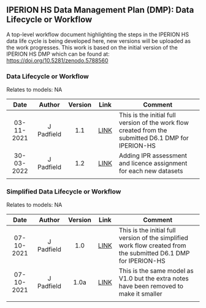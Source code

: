 ## IPERION HS Data Management Plan (DMP): Data Lifecycle or Workflow
A top-level workflow document highlighting the steps in the IPERION HS data life cycle is being developed here, new versions will be uploaded as the work progresses. This work is based on the initial version of the IPERION HS DMP which can be found at: https://doi.org/10.5281/zenodo.5788560

### Data Lifecycle or Workflow

Relates to models: NA

| Date  | Author | Version | Link | Comment |
| :-----------: | :-----------: | :-----------: | :-----------: | ----------- |
| 03-11-2021 | J Padfield | 1.1 | [LINK](https://research.ng-london.org.uk/modelling/?data=eJztWktv3DYQPitA%2FgOBAj013iR%2BtD0mcVsYqGvDcVKgl4Ir0btqtJJKUjYM7I%2FvUK%2FVSiKH0m4BH8aX2PuJ3zw4%2FGaozWLxm%2BT5mt1%2FDGw%2Fr1991lzqYClWcRrcyuwfEWp2m%2FA0jdNVkC3N338v0614FKn5xUbjsLBYqGK5Kj35S6RZlLE7kWcq1pl8djkmdJGPrAil4Fqo1tnhE6Wv2zzhoZhMzqWMRcSyQrPlc%2FBFCbm4E0pwGa6F%2FO7Nu%2FfBlofwqD1YkUaOqPzydCtFziXXcZYynka7DbGvHuwdGgoSyYBQFXmeSQ2UQPdBKaHUBhLNsgfWPHt1exdUpeLNKsW%2FRSw7%2B3nJNWfXPOUrUdKbJ9nXdydvg61eW3Pw%2BpXdozh9yOTGx8J0bizLp1OznMssKsJOPuBfKE%2BeIOHbE3tX%2FRKxjzz8tpJZAQVlUhBsoxiycoTtHxD7lUAT2JorlmZaBJ9gH%2BI0TIpIML6BX2Md84Q9ZfJbbvbIHAUdb0QSpyLYlkssNjpnqe%2Bc7ae%2Fy%2F112E5jymDdhiQORRpWeb3JRQp69AbY2e%2FV58G2UuHJvKAgJpBg0rZb2WLFoiwsTHYA7TSLQ09T31AktJAb2GFH5dq33a2%2Bx1Hnq7oujStKWDamXPSp7FVtIUf1AqyUzuoW5qwnC%2FdAP%2Freep36%2FiK9FmnwJU8yHvUxprO6kQbolIAyYJn5ETlkuIF6erh5FJInSavllzdX2EHz5u4%2F4cFt2cxE8EiBheASMptkOctrd5ujWI4IiN6612IZP0cy7mYfVOOftZYj3Wwi633bFLx6ZOsEjyIIHfJrq3uMqTV8MFP%2FedBbBWnf11rf%2BXlHa1fngz1u%2B%2FdspoPk%2BPNuWK6s7tqKY93Q%2BXJV1X2bD7tUqKaNLXqG2rQc6Sk0vbO5O5aLDyGUvzJRPMaR5zQ%2FoE8zQ1ksN7FGJKR9DJb8Alu2bS%2BG6Irn7ijrvsYcqz83eWKZZFWiHOvcStMK8AgnmrL%2BggnbiQ%2BTA%2FZWFJvTZ7Yg0Qqb94Zu9i7Yl%2Fu9xqmwI3QRTHBhfW24FnqdRex7EylMvAW04LIoFELbD2lsHKmxKeOIdb5sFa1v2NfB9kpzvwYhr%2B80ipmJo96niEn%2BVKpCea3ZCM2jcjp3XWvQkJu9%2B0M8sW4LMGPIVyFPyspy1QNuAZkXfpo2oblD6LpuxqjSffckNV61kzfUXqkNlSlxKR6ErC5v3RvRnunpFtriuWrqZk%2BUzKXJFJLSUDhcgj7lNYOpsKqWgFmxMIMhF04Vg%2BPC1oAk5g%2FzRN55vwRsim%2FyRKhFldmKxKwp4BYKsDkluTF%2Fwm6LZRKrNcQL1zQeJ2AE5oml2M9EuXhUUH9gS6gb430KpvMOmwplnJtHIHZRJRhoK%2FFInpsjFJ24D4ir7g%2BcqI7Tm8p5rNxxpdwv9PqVCuIk5CqDk9HnQMb%2F3tPuAzx9sujzd%2FV%2B9zG7rotyV%2B9CleTue0Df%2BV1vaointCeEDpz2appW691JuEfowWVLkVNxxh1BrHX86rbSATrjbu%2FiwLvTqVd3ctpA%2BtPPfv3JN4xhhzrFOpQr%2BhehUVepFhJahC7ryv3OdFhQO51qeXzeUvQenqpS2MDco%2B%2BK1D40egrR8XTf9%2FY90B7xFKHCGH2VyulCZyga0s5iLFQlVJW%2FbQGbypUay2L%2F6WO4N7qZdj11BoeatKjqCD7rnamLBVfWM8%2B532kF%2B0rxre%2Fw7xvLUF7P5svr2cuQ19a5GHRzE6eu6ho7F9XXmdX7pXqAb1%2BwmIE6rD%2BW5mtk5fmSeKyIZxqymZjK0w5nrqCcijLZIlLfF0h5HyNCvwHUQbqbQUdYfQhHJ8MhPmc2dLLgGnbuNx26rWAaht13Jscy1LDz%2BRp2%2FjI07NdCQnnIo1xnmxz5X2nHVkwdGLH%2FmDFmY9LV9r01FaPu7xf%2FnMutJ63v6Oj0pBWZcWIbp0fS7MOZ0yGPKCzj2egTM8QN48Hl7cJL3lA7mMBhlT8jnqHEXcyXuItDJW58z633UhvNAUpJEEEEEUQQQQQRRBBBBBFEEEEEEUQQQQQRRBBBBBFEEEEEEUQQQQQRRBBBBBFEEEEEEUQQQQQRRBBBBBFEEEEEEUQQQQQRRBBBBBFEEEEEEUQQQQQRRBBBBBFEEEEEEUQQQQQRRBBBBBFEEEEEEUTQ%2Fwv9B%2BuCHlA%3D) | This is the initial full version of the work flow created from the submitted D6.1 DMP for IPERION-HS |
| 30-03-2022 | J Padfield | 1.2 | [LINK](https://research.ng-london.org.uk/modelling/?data=eJytWU1v4zYQPctA%2FgOBAj11441tebfH3U1bBGiaIJtsgV4KWmJsdWVJJakEAfzjO9QHJfFbSU9JRM7jcObNm5GyXP5GcXVA95%2BjKDpbfOWY8mhH9lkR3dLyH5JwdJvjosiKfVTuxN9%2F74oTeSKF%2BOVscbZYLlm92zcgf5GiTEt0R6qSZbykLy0m4XVlWEsowZwweY6%2BoznmVOU4IQ4YTGlGUlTWHO1eogdG6PKOMIJpciD0h3cXq%2BiEE9gqXCVF2vg0cfuWkgpTzLOyQLhIhwuLnVoUvOfJ4zRTVldVSTkYg%2BEnxghjR7ghKh9Rv%2Ffq9i5qw2uwp%2BTfOqOjkF1ijtE1LvCeNEBiJ%2Fp2cf4%2BOvEDWJwt7KdkxWNJjyFYLpSUPGYFeCSsGeGQmHc1I%2Bj3LCFFQppotLQ5W9i3ZAylZVILfIjNiHqv88mXobU9QxUt0zoZRRh%2BAtNwLgNqT8pd%2B0uKPuPk%2B56WNVBJXCA6pdmRzaODBqFSonfrgBkqSk6iLxCZrEjyOiUIH%2BHXjGc4R88l%2FV6JqAli8%2BxIckhXdBImkxpQD4y0CKs7fFEeys4amLylQHP%2Fm4oUghoPAzUG6lgRoG6Fc5El5O4bpIQTemzoaz2gEw2HC68ir%2Bm2rwKySNpVl%2F6u5poNXxq9lcxIuyVfHjedDHfJtKBohaN6oBSBuswPpIgeqrzEqbqGeNnJfjRqPN69vnt9kPz0Q3Wd6uaJUJznUmwub64GjgajqDsmKJbw5gSnDLCiS4hAXlao6lzoGdN0LykT7l2%2ByMQyMm4cLed%2FdmIjxXKm%2Fb3UJ0VsJTBOU3Ac4mDj0WAjwWbYqCtQkgwCMS1HbQSx248Fzt7%2BBnt7pc%2B4hOwNATZT%2Bfg6TEStwaCf01lIntCst%2FfrH46NRvVqWn6B3FsIbzZQmDuQdvkpASIx4dlTlmpjmAZUlMK43h0zLotGPoDFXyAqJznvjtZexrNB38itMtw7iEqKWg%2BbPe6ykLVusB75qi7NiM24NWs4sip7toi755z1Cm46WpnkL6ei1BWzwTCFjpp0A9A14YcyRT8KP6FkalDaJsJMApwtVJearjFt8n2ZwSDYkKALmHOTqfl0R5ibjxPNNxKvBrV34nhfNDYyjX%2BQZzTWEIHyjdBzcViIBq0ikduTCLF1zpFqoiZBT4scSu8PoKDdVMqQaJ0du1JE8XNT7M1geiQcp83c1g6m3lz0jHNdvONrCJon0h9to4LbsbFDostPUm%2BuFUeQ7fXRG4nCouSR0Dbf4wlycogLS6buqs%2FaRJwETUUaGYe0YQo6VXUIIr9tJgGZoaSEWQmqFkFtoQOs5OIPsaMavW0DGsPHKids2calBRE2gp%2BwLNhYiePP0W29yzN2gJvB4I6zHA6B7rgj0zs3xkZh%2FQntIL%2FC%2BwKOrkZoLKFZJbbA3UkbSoBtxSl%2F6Qmcnvf0dLEubGSwt4xmBGjSwlj%2FDUIlA9Qkofuy05jxbjkAKs%2FdDHd1TxVpLNnDY3Td5X2gFGENTD8Jqg4NLaOHMHcNjyE4ovQnK%2BJ4HFJMJ1a2qzjLzHykyK1%2Bmq9rrUK61mrStbRDZvetlbdvrYP61srft%2BKAvrUO6lvroW9JbXaFwt821j2NQtA8F%2F1ZbRuhrumNYxR7l%2B9vFZ%2BrghMKAs0bKvffgXQGDwIkLaYvoMrjufIzDKgK0Fh9pkvGspUqovojX8UnEGYF8tnqEuSEHbV4HcBjW7NWgVofZIZFailn2mtz%2F3zekcZA2sXP6XA7tOuH%2BiRwHSKBa2Vw146ZLYJrrwhugkRw7RfBbYAIboJEcDOIYFAo%2FCK4UUTQg%2Be76nt9fA71T1fCTYgSbt6shBI3gywfs6Kl8%2FgjSF9c7f9R2u8Y3UwrPxCIGTPpHlPxfyamfaozVccrIbuvhzMs5DDlcrQTldnYHloMBfB%2FeK0OgQ7zYQ402DcTm%2BG5T7A2IYK1mc5s%2BjGzBWvjFaw4SLA2%2Fir%2BECBYcZBgxZpguUPhF6xYndrceL6rXmiDW7B%2FumDFIYIVv1mwfq0pkIvOfH%2FsXTa9Q5rW5g5y6wlp3vQuuYosLk3Z4X6bDATQRzonulQUM0TA2%2BXKMWA5jxYsMJ%2FqU6w4RLHiiWIZD5qtWbFXs7ZBmhX7C%2FljgGZtgzRrq2mWLxh%2B1doqquVF9F13rerWHB915dqGKNc2XLnMPLW%2BS06l7j%2B6tLlB) | Adding IPR assessment and licence assignment for each new datasets |
| <img width=120/> |<img width=90/> | <img width=60/> | <img width=60/> | |


### Simplified Data Lifecycle or Workflow

Relates to models: NA

| Date  | Author | Version | Link | Comment |
| :-----------: | :-----------: | :-----------: | :-----------: | ----------- |
| 07-10-2021 | J Padfield | 1.0 | [LINK](https://research.ng-london.org.uk/modelling/?data=eJyNVstu2zAQPKtA%2F2GPLWAk39AiQJFDmyANeuiloMm1xZYiWT7sGsjHd5cSZVuWEgM6EBL3NTO7q9vbL0H4Fp4%2FN03z%2Ft1jcL9RJng0wlptt00rIliXsHkIW2F1pHeQWoQonUdwGxAQPUq90RKETHqn0wE%2B7Fu3gn0rEugI2u6c2aECYRWshfyzDS7TUYkkwCKq%2BLHBHdr0woFmcpABRcLY1A8%2BOO%2BiMINVaunSFWZ3Xx%2BbxcsGhYqQXCmuWGpnqb7m3uqkhYE7yjZial6U7uKvtX3%2FbvplhOreSpMVRhDGMETs0g%2BBCggMHp%2BVk7mjEkowAsyFP3wvriDpDqPRFulMnmTQnu9EdsfXAJO8geeW4FV9eEafItLDsSS2zigMBD78ROuUK4EHSEpGboeBE7x7uIeNC%2BDs1tUENznlgBBwgwGtxBUw1KD7WmpEXeoFn9eG2D9gumkGCqfQXFDxcN%2B8uDWfr7jMOnlColwnFw7NS6lv2W7y%2FjTYLG%2BL1D%2BJfb30gTRamD9KZ5qWVsQk9QEJfX04q3TZJuBWx0QYKyKq6Yka65uEH%2BVVWB97LaAPGCl0z2oniPHSWWMlMYktkocVcPcaYj5Al03Sns6lhUhkKGQL2RsnFAksm6oV6lrq0T2QWCI7o3pGlicJ6kH2zSdSlR8qnki8w9S6fhLQDYkqExH1DqUR8G%2FWDAddFKWMmaGxosYitcJep5a%2BH0qCx5rJWuVQBxWDIwIVR1ULKTGO2GmMN%2BNAmNRStfSNPP84ln6mo4lJ9upV2V4YLOrukZGJkeqYVd%2Flt1Ea313Xt2ePbizjWgryKmUOPB28CKnOJBf0VlsmgC22gt4xbCv%2BGGnEJ%2FRAr%2BjUFkWsETJHppSl8GVCCKU0p01OxjUwjX8G9zjiL6s4048i%2FrUp8y66TdqLgFU98VQ%2B4VQ%2Fw6hcV%2B5Pkuh1fjr%2FLxN4ZQdQj1KbpespeVsNs2ZLuuOpNZvD%2BVQorU4z4AC%2Fc0x185Z6KlOMKM0MFxJv5sFnBazvrnVOxYcw0TGGKkssPUZM5kEut7VBjyN%2FNr9lkfPWiO0sogu%2B3sZ0wXAZ1dksRkyHd6TC%2Fuen134VOi3PA8TsGcuj%2BvttWMqMN5SddB1pU7Ep%2Fw8lpomews8CL6vz6UeDq5zxH%2F8c9ABqSyu7q2cyNP2Z0qNO1rysTxLhPwXqYtEddzcPhZr7uAzOch97dQ6iK%2BQ9Z7ZExH9g6sFy) | This is the initial full version of the simplified work flow created from the submitted D6.1 DMP for IPERION-HS |
| 07-10-2021 | J Padfield | 1.0a | [LINK](https://research.ng-london.org.uk/modelling/?data=eJyNVstu2zAQPKtA%2F2GPLWDE39AiQJFDmyANeuiloMm1xZYiWT7sGsjHd5cSZVuWkgA6EBL3NTO7q%2FX6SxC%2BhafPTdO8f7dePwT3G2WCByOs1XbXtCKCdQmb%2B7ATVkd6B6lFiNJ5BLcFAdGj1FstQcik9zod4cOhdSs4tCKBjqDt3pk9KhBWwUbIP7vgMh2VSAIsooofG9yjTc8c6P27qxxkQJEwNvWDD867KMxglVq69Aaz268PzeJlg0JFSK4UVyy1s1Rfc2d10sLALWUbMTXPSnfx18YyWtNvI1h3VpqsMIIwhkFip34IVWBg%2BPisnMwdFVHCEWQu%2FOF7cQVJdxiNtkhn8iSD9nwnsju%2BBpjkDTy1BLDqwzP%2BFJEejiWxdUZhIPjhJ1qnXAk8gFIycnsMnODt%2FR1sXQBnd64muM0pB4SAWwxoJa6AwQbd11Ij6lIv%2BLwxxP8R000zkDiF5oqM%2B7vm2W34%2FIbLrJRHJNJ1cuHYPJf6lu0m78%2BDFeamdovkP4pDvfSBVFq4P4lnmpZWxCR1Akl9c7yodNkm4E7HRBgrIqrpiRrrW68nCYwCK7yP%2FRbQB4wUvOe1E8R56a6xlpjEDsnDCriDDXEfoMsmaU%2Fn0kYkMxSyheyNE4oklk1VC3Uu9ekBSC6RnVFFI8%2BTBPUg%2FOYT6coPNU9E3mFqXT8N6IZElYmKeofSCPg3awaELopSxszgWFFrkV7hoFNL348lwVPNZK1yqMOKwRGBiqOqhZQYR%2Bw0xptxKExqqWr6Rp5%2FnEq%2FUNLEJHv1onCvDBaV98DIxEh1XOuvjOnrr6M4vruub9Ee31iGthTkV8oceEJ4EVKdSy7onbZMAVvsBL1j4Fb8MdKgT%2BiBXtGpLZrYIGSOTElL4cuUEEppTpycjMtgGv8C8HHQX1dxoSBFCtCmzLzotukgAlb9xHMBhXMFDeNyU9k%2FS6JX%2BvkWuE7ghU1AfUqNlmZJmfX1uh5mzZaU1%2B%2Bc2SwuJ0Npd5oDR%2FidY6obuFRUuWJMaW64kHhDDz4rZH2HbXIqPoSJjlFUWWLpM%2BIyD4JZ1yY9Df7Z%2FJaFzrsjtrOYLvh6HdUFw5dwnc1jRHV4R0rsf4N6%2FVex0xI9Qsye0Tx1QL8VS6HxhvKTriN9KjblP6PERNFTGFpgZnU5A2l8lTP%2B45%2BEHkJtaXV39UyGpj9TetTNmpf2WSL8x0CdLLrTDufBUHMfV8JF7mO%2FzkH0BonPmS1R8R%2F0iMOm) | This is the same model as V1.0 but the extra notes have been removed to make it smaller |
| <img width=120/> |<img width=90/> | <img width=60/> | <img width=60/> | |
